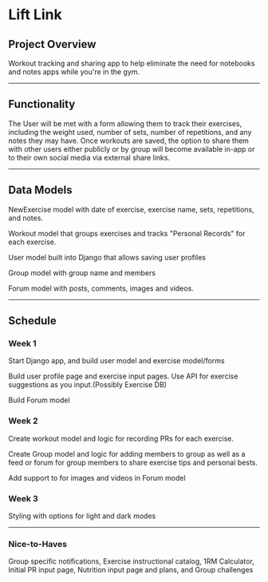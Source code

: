 # Lift Link 

## Project Overview
Workout tracking and sharing app to help eliminate the need for notebooks and notes apps while you're in the gym.

****************************************************************

## Functionality
The User will be met with a form allowing them to track their exercises, including the weight used, number of sets, number of repetitions, and any notes they may have. Once workouts are saved, the option to share them with other users either publicly or by group will become available in-app or to their own social media via external share links. 

****************************************************************

## Data Models
NewExercise model with date of exercise, exercise name, sets, repetitions, and notes.

Workout model that groups exercises and tracks "Personal Records" for each exercise.

User model built into Django that allows saving user profiles

Group model with group name and members

Forum model with posts, comments, images and videos.

****************************************************************

## Schedule
### Week 1
Start Django app, and build user model and exercise model/forms

Build user profile page and exercise input pages. Use API for exercise suggestions as you input.(Possibly Exercise DB)

Build Forum model
### Week 2
Create workout model and logic for recording PRs for each exercise. 

Create Group model and logic for adding members to group as well as a feed or forum for group members to share exercise tips and personal bests.

Add support to for images and videos in Forum model
### Week 3
Styling with options for light and dark modes

****************************************************************

### Nice-to-Haves
Group specific notifications, 
Exercise instructional catalog, 
1RM Calculator, 
Initial PR input page, 
Nutrition input page and plans, and
Group challenges
